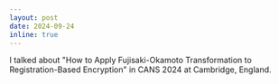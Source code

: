```yaml
---
layout: post
date: 2024-09-24
inline: true
---
```


I talked about "How to Apply Fujisaki-Okamoto Transformation to Registration-Based Encryption" in CANS 2024 at Cambridge, England.
